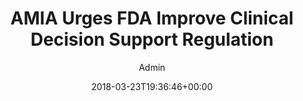 ---
aliases: /feeds/amia-urges-fda-improve-clinical-decision-support-regulation
archetype: external-bookmark-feed
author:
- Admin
breadcrumbLinks:
- /
- /feed/latest/
- /feed/latest/
breadcrumbs:
- Home
- Feeds
- Latest
categories: []
date: '2018-03-23T19:36:46+00:00'
feed:
  feed_url: https://www.amia.org/news-and-publications/amia-in-the-news/feed
  id: 37
  site_url: https://www.amia.org/news-and-publications/news-releases
  source: miniflux
  title: AMIA In The News
feedSource:
- amia-in-the-news
icon:
  format: PNG
  href: amia-in-the-news-feed-icon.png
  mime_type: image/x-icon
  size:
  - 16
  - 16
link:
  brand: amia.org
  href: https://www.amia.org/news-and-publications/amia-in-the-news/amia-urges-fda-improve-clinical-decision-support-regulation
mdName: amia.org-amia-urges-fda-improve-clinical-decision-support-regulation
pubDate: 2018-03-23 19:36:46+00:00
searchCategory: Feeds
slug: amia.org-amia-urges-fda-improve-clinical-decision-support-regulation
sub: feeds
tags:
- Feeds
title: AMIA Urges FDA Improve Clinical Decision Support Regulation
---
